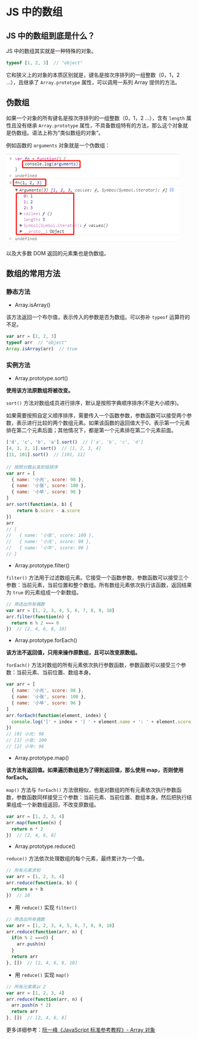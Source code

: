 # JS 中的数组

## JS 中的数组到底是什么？

JS 中的数组其实就是一种特殊的对象。

```javascript
typeof [1, 2, 3]  // "object"
```

它和狭义上的对象的本质区别就是，键名是按次序排列的一组整数（0，1，2 ...），且继承了 `Array.prototype` 属性，可以调用一系列 Array 提供的方法。


## 伪数组

如果一个对象的所有键名是按次序排列的一组整数（0，1，2 ...），含有 `length` 属性且没有继承 `Array.prototype` 属性，不具备数组特有的方法，那么这个对象就是伪数组。语法上称为“类似数组的对象”。

例如函数的 `arguments` 对象就是一个伪数组：

![faker_array](./images/faker_array.jpg)

以及大多数 DOM 返回的元素集也是伪数组。


## 数组的常用方法

### 静态方法

- Array.isArray()

该方法返回一个布尔值，表示传入的参数是否为数组。可以弥补 `typeof` 运算符的不足。

```javascript
var arr = [1, 2, 3]
typeof arr  // "object"
Array.isArray(arr)  // true
```

### 实例方法

- Array.prototype.sort()

**使用该方法原数组将被改变。**

`sort()` 方法对数组成员进行排序，默认是按照字典顺序排序(不是大小顺序)。

如果需要按照自定义顺序排序，需要传入一个函数参数，参数函数可以接受两个参数，表示进行比较的两个数组元素。如果该函数的返回值大于0，表示第一个元素排在第二个元素后面；其他情况下，都是第一个元素排在第二个元素前面。

```javascript
['d', 'c', 'b', 'a'].sort()  // ['a', 'b', 'c', 'd']
[4, 3, 2, 1].sort()  // [1, 2, 3, 4]
[11, 101].sort()  // [101, 11]

// 按照分数从高到低排序
var arr = [
  { name: '小光', score: 98 },
  { name: '小张', score: 100 },
  { name: '小毕', score: 96 }
]
arr.sort(function(a, b) {
    return b.score - a.score
})
arr
// [
//   { name: '小张', score: 100 },
//   { name: '小光', score: 98 },
//   { name: '小毕', score: 96 }
// ]
```

- Array.prototype.filter()
    
`filter()` 方法用于过滤数组元素。它接受一个函数参数，参数函数可以接受三个参数：当前元素，当前位置和整个数组。所有数组元素依次执行该函数，返回结果为 `true` 的元素组成一个新数组。

```javascript
// 筛选出所有偶数
var arr = [1, 2, 3, 4, 5, 6, 7, 8, 9, 10]
arr.filter(function(n) {
  return n % 2 === 0
})  // [2, 4, 6, 8, 10]
```

- Array.prototype.forEach()

**该方法不返回值，只用来操作原数组，且可以改变原数组。**

`forEach()` 方法对数组的所有元素依次执行参数函数，参数函数可以接受三个参数：当前元素、当前位置、数组本身。

```javascript
var arr = [
  { name: '小光', score: 98 },
  { name: '小张', score: 100 },
  { name: '小毕', score: 96 }
]
arr.forEach(function(element, index) {
  console.log('[' + index + '] ' + element.name + ': ' + element.score)
})
// [0] 小光: 98
// [1] 小张: 100
// [2] 小毕: 96
```

- Array.prototype.map()

**该方法有返回值。如果遍历数组是为了得到返回值，那么使用 map，否则使用 forEach。**

`map()` 方法与 `forEach()` 方法很相似，也是对数组的所有元素依次执行参数函数，参数函数同样接受三个参数：当前元素、当前位置、数组本身。然后把执行结果组成一个新数组返回，不改变原数组。

```javascript
var arr = [1, 2, 3, 4]
arr.map(function(n) {
  return n * 2
})  // [2, 4, 6, 8]
```

- Array.prototype.reduce()

`reduce()` 方法依次处理数组的每个元素，最终累计为一个值。

```javascript
// 所有元素求和
var arr = [1, 2, 3, 4]
arr.reduce(function(a, b) {
  return a + b
})  // 10
```

- 用 `reduce()` 实现 `filter()`

```javascript
// 筛选出所有偶数
var arr = [1, 2, 3, 4, 5, 6, 7, 8, 9, 10]
arr.reduce(function(arr, n) {
  if(n % 2 ===0) {
    arr.push(n)
  }
  return arr
}, [])  // [2, 4, 6, 8, 10]
```

- 用 `reduce()` 实现 `map()`

```javascript
// 所有元素乘以 2
var arr = [1, 2, 3, 4]
arr.reduce(function(arr, n) {
  arr.push(n * 2)
  return arr
}, [])  // [2, 4, 6, 8]
```

更多详细参考：[阮一峰《JavaScript 标准参考教程》- Array 对象](http://javascript.ruanyifeng.com/stdlib/array.html)